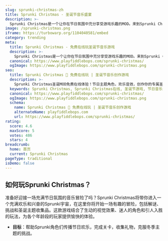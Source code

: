 ```yaml
---
slug: sprunki-christmas-zh
title: Sprunki Christmas - 圣诞节音乐盛宴
description: >-
  Sprunki Christmas是一个让你在节日氛围中充分享受游戏乐趣的MOD。来到Sprunki Christmas的世界，用充满活力的音乐点亮你的圣诞节！
image: /sprunki-christmas.png
iframe: https://turbowarp.org/1104040581/embed
category: trending
meta:
  title: Sprunki Christmas - 免费在线玩圣诞节音乐游戏
  description: >-
    Sprunki Christmas是一个让你在节日氛围中充分享受游戏乐趣的MOD。来到Sprunki Christmas的世界，用充满活力的音乐点亮你的圣诞节！
  canonical: https://www.playfiddlebops.com/sprunki-christmas/
  ogImage: https://www.playfiddlebops.com/sprunki-christmas.png
seo:
  title: Sprunki Christmas 🎄 免费在线玩 | 圣诞节音乐创作游戏
  description: >-
    Sprunki Christmas圣诞MOD免费在线体验！节日主题角色，欢乐音效，创作你的专属圣诞音乐，用音乐点亮温馨圣诞节！
  keywords: Sprunki Christmas, Sprunki Christmas在线, 圣诞节游戏, 节日音乐游戏, 圣诞MOD, 免费游戏, 在线玩
  canonical: https://www.playfiddlebops.com/sprunki-christmas/
  ogImage: https://www.playfiddlebops.com/sprunki-christmas.png
  schema:
    name: Sprunki Christmas 🎄 免费在线玩 | 圣诞节音乐创作游戏
    alternateName: playfiddlebops.com
    url: https://www.playfiddlebops.com/sprunki-christmas/
rating:
  score: 4.6
  maxScore: 5
  votes: 486
  stars: 4
breadcrumb:
  home: 首页
  current: Sprunki Christmas
pageType: traditional
isDemo: false
---
```


## 如何玩Sprunki Christmas？

准备好迎接一场充满节日氛围的音乐冒险了吗？Sprunki Christmas将带你进入一个充满欢乐和兴奋的Sprunki宇宙，在这里你将开始一场有趣的冒险，包括解谜、挑战和圣诞主题收集品。这款游戏结合了生动的视觉效果、迷人的角色和引人入胜的玩法，为各个年龄段的玩家提供愉快的体验。

- **目标**：帮助Sprunki角色们传播节日欢乐，完成关卡，收集礼物，克服冬季主题的挑战。